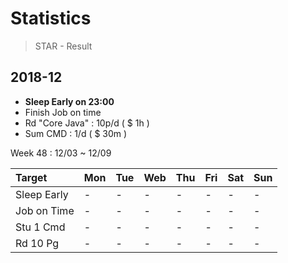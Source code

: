 # Statistics

> STAR - Result

## 2018-12

- **Sleep Early on 23:00**
- Finish Job on time
- Rd "Core Java" : 10p/d ( $ 1h )
- Sum CMD : 1/d ( $ 30m )

Week 48 : 12/03 ~ 12/09

|Target|Mon|Tue|Web|Thu|Fri|Sat|Sun|
|:-|-|-|-|-|-|-|-|
|Sleep Early|-|-|-|-|-|-|-|
|Job on Time|-|-|-|-|-|-|-|
|Stu 1 Cmd|-|-|-|-|-|-|-|
|Rd 10 Pg|-|-|-|-|-|-|-|
